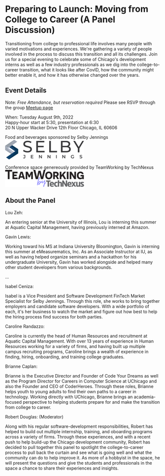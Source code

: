 # Preparing to Launch: Moving from College to Career (A Panel Discussion)

Transitioning from college to professional life involves many people with varied motivations 
and experiences. We're gathering a variety of people involved in the process to discuss this 
transition and all its challenges. Join us for a special evening to celebrate some of 
Chicago's development interns as well as a few industry professionals as we dig into the 
college-to-career transition, what it looks like after CovID, how the community might better 
enable it, and how it has otherwise changed over the years.

## Event Details

Note: *Free Attendance, but reservation required* Please see RSVP through the group [Meetup page]()

When: Tuesday August 9th, 2022  
Happy-hour start at 5:30, presentation at 6:30  
20 N Upper Wacker Drive
12th Floor
Chicago, IL 60606

Food and beverages sponsored by Selby Jennings  
[![Selby Jennings](../logos/selby_jennings_2022_small.png)](https://www.selbyjennings.com/?source=google.com)

Conference space genereously provided by TeamWorking by TechNexus  
[![TeamWorking by TechNexus](../logos/team_working_by_tech_nexus_2022_small.png)](https://teamworking.vc/)

## About the Panel

Lou Zeh:

An entering senior at the University of Illinois, Lou is interning this summer at Aquatic 
Capital Management, having previously interned at Amazon.

Gavin Lewis:

Working toward his MS at Indiana University Bloomington, Gavin is interning this summer at 
eMeasurematics, Inc. As an Associate Instructor at IU, as well as having helped organize 
seminars and a hackathon for his undergraduate University, Gavin has worked alongside and 
helped many other student developers from various backgrounds.

...

Isabel Ceniza: 

Isabel is a Vice President and Software Development FinTech Market Specialist for Selby Jennings.
Through this role, she works to bring together employers and candidate software developers. 
With a wide portfolio of each, it's her business to watch the market and figure out how 
best to help the hiring process find success for both parties.

Caroline Randazzo: 

Caroline is currently the head of Human Resources and recruitment at Aquatic 
Capital Management. With over 13 years of experience in Human Resources working for a variety 
of firms, and having built up multiple campus recruiting programs, Caroline brings a 
wealth of experience in finding, hiring, onboarding, and training college graduates.

Brianne Caplan:

Brianne is the Executive Director and Founder of Code Your Dreams as well as the Program 
Director for Careers in Computer Science at UChicago and also the Founder and CEO of CoderHeroes. 
Through these roles, Brianne helps youth to young adults to find their own paths 
to a career in technology. Working directly with UChicago, Brianne brings an academia-focused 
perspective to helping students prepare for and make the transition from college to career.

Robert Douglas: (Moderator)

Along with his regular software-development responsibilities, Robert has helped to build out 
multiple internship, training, and oboarding programs across a variety of firms. Through 
these experiences, and with a recent push to help build-up the Chicago development community, 
Robert has decided to pull together this panel to spotlight the college-to-career process to 
pull back the curtain and see what is going well and what the community can do to help 
improve it. As more of a hobbyist in the space, he will present the questions and give the 
students and professionals in the space a chance to share their experiences and insights.

